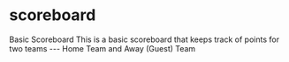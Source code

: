 # scoreboard
 Basic Scoreboard
 This is a basic scoreboard that keeps track of points for two teams --- Home Team and Away (Guest) Team
